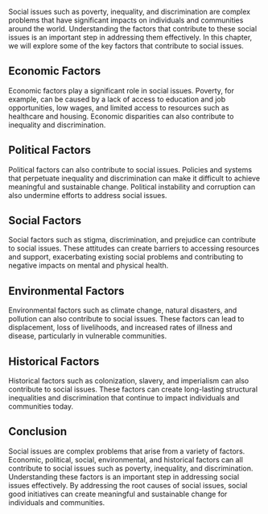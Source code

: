 
Social issues such as poverty, inequality, and discrimination are complex problems that have significant impacts on individuals and communities around the world. Understanding the factors that contribute to these social issues is an important step in addressing them effectively. In this chapter, we will explore some of the key factors that contribute to social issues.

Economic Factors
----------------

Economic factors play a significant role in social issues. Poverty, for example, can be caused by a lack of access to education and job opportunities, low wages, and limited access to resources such as healthcare and housing. Economic disparities can also contribute to inequality and discrimination.

Political Factors
-----------------

Political factors can also contribute to social issues. Policies and systems that perpetuate inequality and discrimination can make it difficult to achieve meaningful and sustainable change. Political instability and corruption can also undermine efforts to address social issues.

Social Factors
--------------

Social factors such as stigma, discrimination, and prejudice can contribute to social issues. These attitudes can create barriers to accessing resources and support, exacerbating existing social problems and contributing to negative impacts on mental and physical health.

Environmental Factors
---------------------

Environmental factors such as climate change, natural disasters, and pollution can also contribute to social issues. These factors can lead to displacement, loss of livelihoods, and increased rates of illness and disease, particularly in vulnerable communities.

Historical Factors
------------------

Historical factors such as colonization, slavery, and imperialism can also contribute to social issues. These factors can create long-lasting structural inequalities and discrimination that continue to impact individuals and communities today.

Conclusion
----------

Social issues are complex problems that arise from a variety of factors. Economic, political, social, environmental, and historical factors can all contribute to social issues such as poverty, inequality, and discrimination. Understanding these factors is an important step in addressing social issues effectively. By addressing the root causes of social issues, social good initiatives can create meaningful and sustainable change for individuals and communities.


